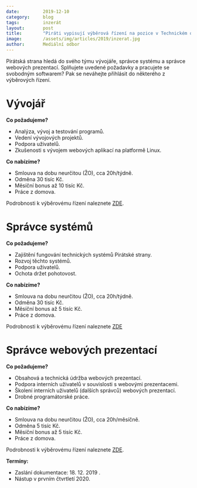 ```yaml
---
date:         2019-12-10
category:     blog
tags:         inzerát
layout:       post
title:        "Piráti vypisují výběrová řízení na pozice v Technickém odboru"
image:        /assets/img/articles/2019/inzerat.jpg 
author:       Mediální odbor
---
```

Pirátská strana hledá do svého týmu vývojáře, správce systému a správce webových prezentací. Splňujete uvedené požadavky a pracujete se svobodným softwarem? Pak se neváhejte přihlásit do některého z výběrových řízení.

# Vývojář

**Co požadujeme?**
* Analýza, vývoj a testování programů.
* Vedení vývojových projektů.
* Podpora uživatelů.
* Zkušenosti s vývojem webových aplikací na platformě Linux.

**Co nabízíme?**
* Smlouva na dobu neurčitou (ŽO), cca 20h/týdně.
* Odměna 30 tisíc Kč.
* Měsíční bonus až 10 tisíc Kč.
* Práce z domova.

Podrobnosti k výběrovému řízení naleznete [ZDE](https://forum.pirati.cz/viewtopic.php?f=572&t=50141).

# Správce systémů

**Co požadujeme?**
* Zajištění fungování technických systémů Pirátské strany.
* Rozvoj těchto systémů.
* Podpora uživatelů.
* Ochota držet pohotovost.

**Co nabízíme?**
* Smlouva na dobu neurčitou (ŽO), cca 20h/týdně.
* Odměna 30 tisíc Kč.
* Měsíční bonus až 5 tisíc Kč.
* Práce z domova.

Podrobnosti k výběrovému řízení naleznete [ZDE](https://forum.pirati.cz/viewtopic.php?f=572&t=50142)

# Správce webových prezentací

**Co požadujeme?**
* Obsahová a technická údržba webových prezentací.
* Podpora interních uživatelů v souvislosti s webovými prezentacemi.
* Školení interních uživatelů (dalších správců) webových prezentací.
* Drobné programátorské práce.

**Co nabízíme?**
* Smlouva na dobu neurčitou (ŽO), cca 20h/měsíčně.
* Odměna 5 tisíc Kč.
* Měsíční bonus až 5 tisíc Kč.
* Práce z domova.

Podrobnosti k výběrovému řízení naleznete [ZDE](https://forum.pirati.cz/viewtopic.php?f=572&t=50143).

**Termíny:**
* Zaslání dokumentace: 18. 12. 2019 .
* Nástup v prvním čtvrtletí 2020.
